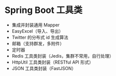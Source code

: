 # Spring Boot 工具类

- 集成并封装通用 Mapper
- EasyExcel（导入、导出）
- Twitter 的分布式 id 生成算法
- 邮箱（支持群发，多附件）
- 定时器
- Redis 工具类封装（Jedis，集群不常用，自行处理）
- HttpUtil 工具类封装（RESTful API 形式）
- JSON 工具类封装（FastJSON）